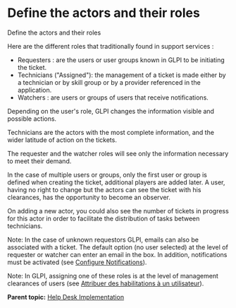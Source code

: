 Define the actors and their roles
=================================

Define the actors and their roles

Here are the different roles that traditionally found in support
services :

-   Requesters : are the users or user groups known in GLPI to be
    initiating the ticket.
-   Technicians ("Assigned"): the management of a ticket is made either
    by a technician or by skill group or by a provider referenced in the
    application.
-   Watchers : are users or groups of users that receive notifications.

Depending on the user's role, GLPI changes the information visible and
possible actions.

Technicians are the actors with the most complete information, and the
wider latitude of action on the tickets.

The requester and the watcher roles will see only the information
necessary to meet their demand.

In the case of multiple users or groups, only the first user or group is
defined when creating the ticket, additional players are added later. A
user, having no right to change but the actors can see the ticket with
his clearances, has the opportunity to become an observer.

On adding a new actor, you could also see the number of tickets in
progress for this actor in order to facilitate the distribution of tasks
between technicians.

Note: In the case of unknown requestors GLPI, emails can also be
associated with a ticket. The default option (no user selected) at the
level of requester or watcher can enter an email in the box. In
addition, notifications must be activated (see [Configure
Notifications](config_notification.html "Notifications are configured from the menu Setup > Notifications ;")).

Note: In GLPI, assigning one of these roles is at the level of
management clearances of users (see [Attribuer des habilitations à un
utilisateur](administration_rule_right.html "GLPI dispose d'un moteur d'habilitations dynamiques qui se base sur des sources externes d'authentification. Il est accessible depuis le menu Administration > Règles > Règles d'affectation d'entité et de droits.")).

**Parent topic:** [Help Desk
Implementation](../glpi/helpdesk_begin.html "Help Desk Implementation")

